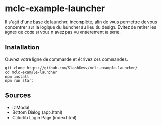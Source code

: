 # mclc-example-launcher

Il s'agit d'une base de launcher, incomplète, afin de vous permettre de vous concentrer sur la logique du launcher au lieu du design.
Evitez de retirer les lignes de code si vous n'avez pas vu entièrement la série.

## Installation

Ouvrez votre ligne de commande et écrivez ces commandes.

```batch
git clone https://github.com/SlashDevv/mclc-example-launcher/
cd mclc-example-launcher
npm install
npm run start
```

## Sources
- iziModal
- Bottom Dialog (app.html)
- Colorlib Login Page (index.html)

